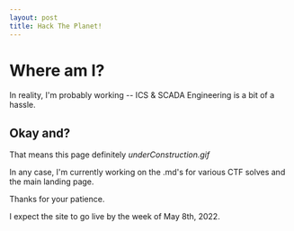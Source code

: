 ```yaml
---
layout: post
title: Hack The Planet!
---
```


# Where am I?
In reality, I'm probably working -- ICS & SCADA Engineering is a bit of a hassle. 


## Okay and?
That means this page definitely *underConstruction.gif*


In any case, I'm currently working on the .md's for various CTF solves and the main landing page.


Thanks for your patience. 


I expect the site to go live by the week of May 8th, 2022. 
